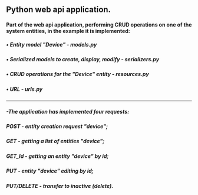 ## Python web api application.
#### Part of the web api application, performing CRUD operations on one of the system entities, in the example it is implemented:
##### • Entity model "Device" - models.py
##### • Serialized models to create, display, modify - serializers.py
##### • CRUD operations for the "Device" entity - resources.py
##### • URL - urls.py
_____________________________________________________________________

##### -The application has implemented four requests:
#####     POST - entity creation request "device";
#####     GET - getting a list of entities "device";
#####     GET_Id - getting an entity "device" by id;
#####     PUT - entity "device" editing by id;
#####     PUT/DELETE - transfer to inactive (delete).
